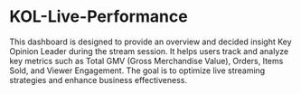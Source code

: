 # KOL-Live-Performance
This dashboard is designed to provide an overview and decided insight Key Opinion Leader during the stream session. It helps users track and analyze key metrics such as Total GMV (Gross Merchandise Value), Orders, Items Sold, and Viewer Engagement. The goal is to optimize live streaming strategies and enhance business effectiveness.

